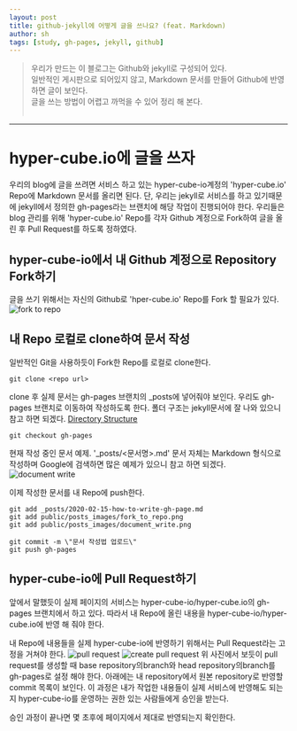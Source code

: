 ```yaml
---
layout: post
title: github-jekyll에 어떻게 글을 쓰나요? (feat. Markdown)
author: sh
tags: [study, gh-pages, jekyll, github]
---
```

> 우리가 만드는 이 블로그는 Github와 jekyll로 구성되어 있다.<br/>
> 일반적인 게시판으로 되어있지 않고, Markdown 문서를 만들어 Github에 반영하면 글이 보인다.<br/>
> 글을 쓰는 방법이 어렵고 까먹을 수 있어 정리 해 본다.<br/><br/>
----

# hyper-cube.io에 글을 쓰자
우리의 blog에 글을 쓰려면 서비스 하고 있는 hyper-cube-io계정의 'hyper-cube.io' Repo에 Markdown 문서를 올리면 된다.
단, 우리는 jekyll로 서비스를 하고 있기때문에 jekyll에서 정의한 gh-pages라는 브랜치에 해당 작업이 진행되어야 한다.
우리들은 blog 관리를 위해 'hyper-cube.io' Repo를 각자 Github 계정으로 Fork하여 글을 올린 후 Pull Request를 하도록 정하였다.

## hyper-cube-io에서 내 Github 계정으로 Repository Fork하기
글을 쓰기 위해서는 자신의 Github로 'hper-cube.io' Repo를 Fork 할 필요가 있다.
![fork to repo]({{site.url}}/public/posts_images/fork_to_repo.png)

## 내 Repo 로컬로 clone하여 문서 작성
일반적인 Git을 사용하듯이 Fork한 Repo를 로컬로 clone한다.
```
git clone <repo url>
```
clone 후 실제 문서는 gh-pages 브랜치의 \_posts에 넣어줘야 보인다. 우리도 gh-pages 브랜치로 이동하여 작성하도록 한다.
폴더 구조는 jekyll문서에 잘 나와 있으니 참고 하면 되겠다. [Directory Structure](https://jekyllrb.com/docs/structure/) 
```
git checkout gh-pages
```

현재 작성 중인 문서 예제. '\_posts/<문서명>.md'
문서 자체는 Markdown 형식으로 작성하며 Google에 검색하면 많은 예제가 있으니 참고 하면 되겠다.
![document write]({{site.url}}/public/posts_images/document_write.png)

이제 작성한 문서를 내 Repo에 push한다.
```
git add _posts/2020-02-15-how-to-write-gh-page.md
git add public/posts_images/fork_to_repo.png
git add public/posts_images/document_write.png

git commit -m \"문서 작성법 업로드\"
git push gh-pages
```

## hyper-cube-io에 Pull Request하기
앞에서 말했듯이 실제 페이지의 서비스는 hyper-cube-io/hyper-cube.io의 gh-pages 브랜치에서 하고 있다.
따라서 내 Repo에 올린 내용을 hyper-cube-io/hyper-cube.io에 반영 해 줘야 한다.

내 Repo에 내용들을 실제 hyper-cube-io에 반영하기 위해서는 Pull Request라는 고정을 거쳐야 한다.
![pull request]({{site.url}}/public/posts_images/pull_request.png)
![create pull request]({{site.url}}/public/posts_images/create_pull_request.png)
위 사진에서 보듯이 pull request를 생성할 때 base repository의branch와 head repository의branch를 gh-pages로 설정 해야 한다.
아래에는 내 repository에서 원본 repository로 반영할 commit 목록이 보인다.
이 과정은 내가 작업한 내용들이 실제 서비스에 반영해도 되는지 hyper-cube-io를 운영하는 권한 있는 사람들에게 승인을 받는다.

승인 과정이 끝나면 몇 초후에 페이지에서 제대로 반영되는지 확인한다.
